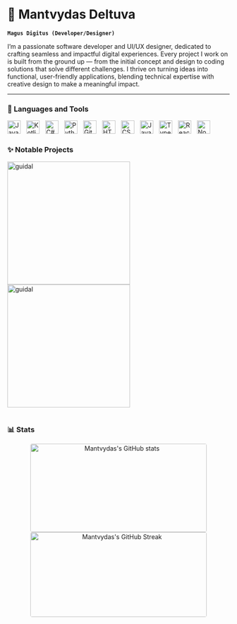 # 🥑 Mantvydas Deltuva

**`Magus Digitus (Developer/Designer)`**

I’m a passionate software developer and UI/UX designer, dedicated to crafting seamless and impactful digital experiences. Every project I work on is built from the ground up — from the initial concept and design to coding solutions that solve different challenges. I thrive on turning ideas into functional, user-friendly applications, blending technical expertise with creative design to make a meaningful impact.

---

### 🔧 Languages and Tools

<img align="left" alt="Java" width="30px" style="padding-right:10px;" src="https://cdn.jsdelivr.net/gh/devicons/devicon/icons/java/java-original.svg"/>
<img align="left" alt="Kotlin" width="30px" style="padding-right:10px;" src="https://cdn.jsdelivr.net/gh/devicons/devicon/icons/kotlin/kotlin-original.svg"/>
<img align="left" alt="C#" width="30px" style="padding-right:10px;" src="https://cdn.jsdelivr.net/gh/devicons/devicon/icons/csharp/csharp-original.svg" />
<img align="left" alt="Python" width="30px" style="padding-right:10px;" src="https://cdn.jsdelivr.net/gh/devicons/devicon/icons/python/python-plain.svg" />
<img align="left" alt="Git" width="30px" style="padding-right:10px;" src="https://cdn.jsdelivr.net/gh/devicons/devicon/icons/git/git-original.svg" />
<img align="left" alt="HTML" width="30px" style="padding-right:10px;" src="https://cdn.jsdelivr.net/gh/devicons/devicon/icons/html5/html5-plain.svg" />
<img align="left" alt="CSS" width="30px" style="padding-right:10px;" src="https://cdn.jsdelivr.net/gh/devicons/devicon/icons/css3/css3-plain.svg" />
<img align="left" alt="JavaScript" width="30px" style="padding-right:10px;" src="https://cdn.jsdelivr.net/gh/devicons/devicon/icons/javascript/javascript-plain.svg" />
<img align="left" alt="TypeScript" width="30px" style="padding-right:10px;" src="https://cdn.jsdelivr.net/gh/devicons/devicon/icons/typescript/typescript-plain.svg" />
<img align="left" alt="React" width="30px" style="padding-right:10px;" src="https://cdn.jsdelivr.net/gh/devicons/devicon/icons/react/react-original.svg" />
<img align="left" alt="NodeJS" width="30px" style="padding-right:10px;" src="https://cdn.jsdelivr.net/gh/devicons/devicon/icons/nodejs/nodejs-original.svg" />
<br />

#

### ✨ Notable Projects

<p align="left">
  <a href="https://github.com/mantvydasdeltuva/guidal">
    <img width="278" src="https://denvercoder1-github-readme-stats.vercel.app/api/pin/?username=mantvydasdeltuva&repo=guidal&theme=react&bg_color=1F222E&title_color=F85D7F&hide_border=true&icon_color=F8D866&show_icons=false" alt="guidal">
  </a>
    <a href="https://github.com/mantvydasdeltuva/guidal">
    <img width="278" src="https://denvercoder1-github-readme-stats.vercel.app/api/pin/?username=mantvydasdeltuva&repo=guidal&theme=apprentice" alt="guidal">
  </a>
</p>

#

### 📊 Stats

<div align="center">
<img src="https://github-readme-stats.vercel.app/api?username=mantvydasdeltuva&show_icons=true&theme=apprentice&hide_title=true&hide_border=true" alt="Mantvydas's GitHub stats" style="width: 400px; height: 200px; border-radius: 4px;">
<img src="https://streak-stats.demolab.com?user=mantvydasdeltuva&show_icons=true&theme=apprentice&hide_border=true" alt="Mantvydas's GitHub Streak" style="width: 400px; height: 192px; border-radius: 4px;">
</div>
